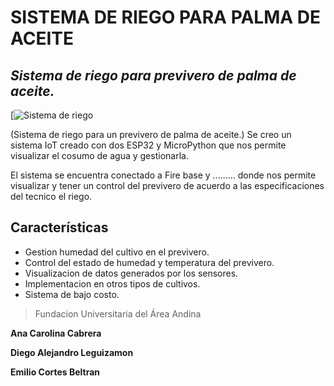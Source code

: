 # SISTEMA DE RIEGO PARA PALMA DE ACEITE
## _Sistema de riego para previvero de palma de aceite._

[![Sistema de riego](https://github.com/DiegoLeguizamon-coder/esp32-palma/blob/main/palma.jpg)

(Sistema de riego para un previvero de palma de aceite.) Se creo un sistema IoT creado con dos ESP32 y MicroPython que nos permite visualizar el cosumo de agua y gestionarla.

El sistema se encuentra conectado a Fire base y ......... donde nos permite visualizar y tener un control del previvero de acuerdo a las especificaciones del tecnico el riego.
## Características

- Gestion humedad del cultivo en el previvero.
- Control del estado de humedad y temperatura del previvero.
- Visualizacion de datos generados por los sensores.
- Implementacion en otros tipos de cultivos.
- Sistema de bajo costo.


> Fundacion Universitaria del Área Andina


**Ana Carolina Cabrera** 

**Diego Alejandro Leguizamon**

**Emilio Cortes Beltran**
